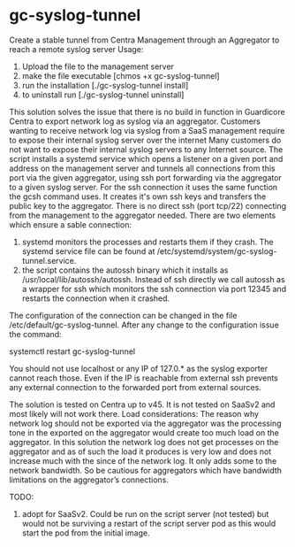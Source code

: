 # gc-syslog-tunnel
Create a stable tunnel from Centra Management through an Aggregator to reach a remote syslog server
Usage:
1. Upload the file to the management server
2. make the file executable [chmos +x gc-syslog-tunnel]
3. run the installation [./gc-syslog-tunnel install]
4. to uninstall run [./gc-syslog-tunnel uninstall]

This solution solves the issue that there is no build in function in Guardicore Centra to export network log as syslog via an aggregator.
Customers wanting to receive network log via syslog from a SaaS management require to expose their internal syslog server over the internet Many customers do not want to expose their internal syslog servers to any Internet source.
The script installs a systemd service which opens a listener on a given port and address on the management server and tunnels all connections from this port via the given aggregator, using ssh port forwarding via the aggregator to a given syslog server.
For the ssh connection it uses the same function the gcsh command uses. It creates it's own ssh keys and transfers the public key to the aggregator. There is no direct ssh (port tcp/22) connecting from the management to the aggregator needed.
There are two elements which ensure a sable connection:
1. systemd monitors the processes and restarts them if they crash. The systemd service file can be found at /etc/systemd/system/gc-syslog-tunnel.service.
2. the script contains the autossh binary which it installs as /usr/local/lib/autossh/autossh. Instead of ssh directly we call autossh as a wrapper for ssh which monitors the ssh connection via port 12345 and restarts the connection when it crashed.

The configuration of the connection can be changed in the file /etc/default/gc-syslog-tunnel.
After any change to the configuration issue the command:

systemctl restart gc-syslog-tunnel

You should not use localhost or any IP of 127.0.* as the syslog exporter cannot reach those. 
Even if the IP is reachable from external ssh prevents any external connection to the forwarded port from external sources.

The solution is tested on Centra up to v45. It is not tested on SaaSv2 and most likely will not work there.
Load considerations:
The reason why network log should not be exported via the aggregator was the processing tone in the exported on the aggregator would create too much load on the aggregator.
In this solution the network log does not get processes on the aggregator and as of such the load it produces is very low and does not increase much with the since of the network log. It only adds some to the network bandwidth. So be cautious for aggregators which have bandwidth limitations on the aggregator’s connections.

TODO:
1. adopt for SaaSv2. Could be run on the script server (not tested) but would not be surviving a restart of the script server pod as this would start the pod from the initial image.
